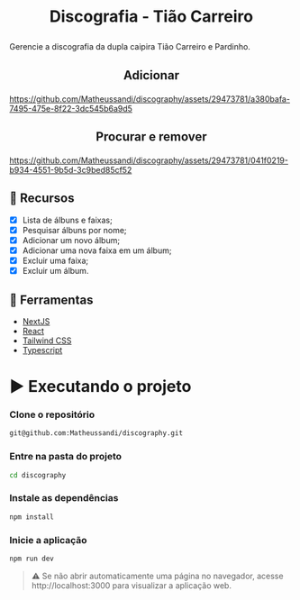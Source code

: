 # <p align="center">Discografia - Tião Carreiro</p>

<p align="justify">Gerencie a discografia da dupla caipira Tião Carreiro e Pardinho.</p>

## <p align="center">Adicionar</p>
https://github.com/Matheussandi/discography/assets/29473781/a380bafa-7495-475e-8f22-3dc545b6a9d5

## <p align="center">Procurar e remover</p>
https://github.com/Matheussandi/discography/assets/29473781/041f0219-b934-4551-9b5d-3c9bed85cf52

## :pushpin: Recursos

- [x] Lista de álbuns e faixas;
- [x] Pesquisar álbuns por nome;
- [x] Adicionar um novo álbum;
- [x] Adicionar uma nova faixa em um álbum;
- [x] Excluir uma faixa;
- [x] Excluir um álbum.
 
## :wrench: Ferramentas

- [NextJS](https://nextjs.org/)
- [React](https://pt-br.reactjs.org/)
- [Tailwind CSS](https://tailwindcss.com/)
- [Typescript](https://www.typescriptlang.org/)


# ▶️ Executando o projeto

### Clone o repositório
```bash
git@github.com:Matheussandi/discography.git
```

### Entre na pasta  do projeto
```bash
cd discography
```

### Instale as dependências
```bash
npm install
```
### Inicie a aplicação
```bash
npm run dev
```

> :warning: Se não abrir automaticamente uma página no navegador, acesse http://localhost:3000 para visualizar a aplicação web.